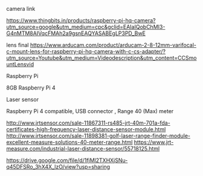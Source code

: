 
camera link 

https://www.thingbits.in/products/raspberry-pi-hq-camera?utm_source=google&utm_medium=cpc&gclid=EAIaIQobChMI3-G4nMTM8AIVqcFMAh2a9gsnEAQYASABEgLP3PD_BwE

lens final 
https://www.arducam.com/product/arducam-2-8-12mm-varifocal-c-mount-lens-for-raspberry-pi-hq-camera-with-c-cs-adapter/?utm_source=Youtube&utm_medium=Videodescription&utm_content=CCSmountLensvid

Raspberry Pi 

8GB Raspberry Pi 4

Laser sensor

Raspberry Pi 4 compatible, USB connector , Range 40 (Max) meter

http://www.jrtsensor.com/sale-11867311-rs485-jrt-40m-701a-fda-certificates-high-frequency-laser-distance-sensor-module.html
http://www.jrtsensor.com/sale-11898381-golf-laser-range-finder-module-excellent-measure-solutions-40-meter-range.html
https://www.jrt-measure.com/industrial-laser-distance-sensor/55718125.html


https://drive.google.com/file/d/1fjMl2TXHXjSNu-q45DFSRo_3hX4X_lzO/view?usp=sharing
